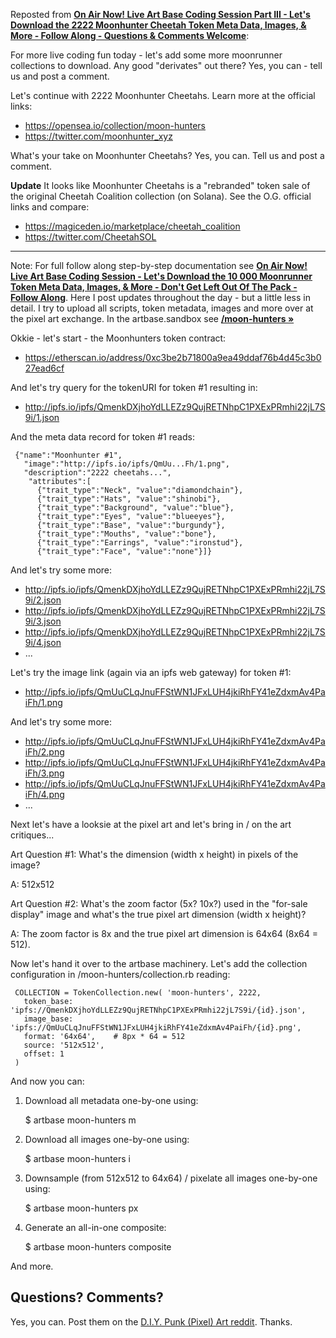 

Reposted from [**On Air Now! Live Art Base Coding Session Part III - Let's Download the 2222 Moonhunter Cheetah Token Meta Data, Images, & More - Follow Along - Questions & Comments Welcome**](https://old.reddit.com/r/DIYPunkArt/comments/vl0rq2/on_air_now_live_art_base_coding_session_part_iii/):

For more live coding fun today - let's add some more moonrunner collections to download.    Any good "derivates" out there?  Yes, you can - tell us and post a comment.

  Let's continue  with 2222 Moonhunter Cheetahs.  Learn more at the official links:

- https://opensea.io/collection/moon-hunters
- https://twitter.com/moonhunter_xyz

What's your take on Moonhunter Cheetahs? Yes, you can. Tell us and post a comment.

**Update**   It looks like Moonhunter Cheetahs is a "rebranded" token sale of the original Cheetah Coalition collection (on Solana).  See the O.G. official links and compare:

- https://magiceden.io/marketplace/cheetah_coalition
- https://twitter.com/CheetahSOL

----

Note:   For full follow along step-by-step documentation see  [**On Air Now! Live Art Base Coding Session - Let's Download the 10 000 Moonrunner Token Meta Data, Images, & More - Don't Get Left Out Of The Pack - Follow Along**](https://old.reddit.com/r/DIYPunkArt/comments/vkz1fx/on_air_now_live_art_base_coding_session_lets/). Here  I post updates throughout the day - but a little less in detail.   I try to upload all scripts, token metadata, images and more  over at the  pixel art exchange.  In the artbase.sandbox see [**/moon-hunters »**](https://github.com/pixelartexchange/artbase.sandbox/tree/master/moon-hunters)
 

Okkie - let's start - the Moonhunters token contract:

- https://etherscan.io/address/0xc3be2b71800a9ea49ddaf76b4d45c3b027ead6cf

And let's try query for the tokenURI for token #1 resulting in:

- http://ipfs.io/ipfs/QmenkDXjhoYdLLEZz9QujRETNhpC1PXExPRmhi22jL7S9i/1.json

And the meta data record for token #1 reads:

     {"name":"Moonhunter #1",
       "image":"http://ipfs.io/ipfs/QmUu...Fh/1.png",
       "description":"2222 cheetahs...",
        "attributes":[
          {"trait_type":"Neck", "value":"diamondchain"},
          {"trait_type":"Hats", "value":"shinobi"},
          {"trait_type":"Background", "value":"blue"},
          {"trait_type":"Eyes", "value":"blueeyes"},
          {"trait_type":"Base", "value":"burgundy"},
          {"trait_type":"Mouths", "value":"bone"},
          {"trait_type":"Earrings", "value":"ironstud"},
          {"trait_type":"Face", "value":"none"}]}

And let's try some more:

- http://ipfs.io/ipfs/QmenkDXjhoYdLLEZz9QujRETNhpC1PXExPRmhi22jL7S9i/2.json
- http://ipfs.io/ipfs/QmenkDXjhoYdLLEZz9QujRETNhpC1PXExPRmhi22jL7S9i/3.json
- http://ipfs.io/ipfs/QmenkDXjhoYdLLEZz9QujRETNhpC1PXExPRmhi22jL7S9i/4.json
- ...

Let's try the image link (again via an ipfs web gateway) for token #1:

- http://ipfs.io/ipfs/QmUuCLqJnuFFStWN1JFxLUH4jkiRhFY41eZdxmAv4PaiFh/1.png 

And let's try some more:

- http://ipfs.io/ipfs/QmUuCLqJnuFFStWN1JFxLUH4jkiRhFY41eZdxmAv4PaiFh/2.png
- http://ipfs.io/ipfs/QmUuCLqJnuFFStWN1JFxLUH4jkiRhFY41eZdxmAv4PaiFh/3.png
- http://ipfs.io/ipfs/QmUuCLqJnuFFStWN1JFxLUH4jkiRhFY41eZdxmAv4PaiFh/4.png
- ...

Next let's have a looksie at the pixel art and let's bring in / on the art critiques...

Art Question #1: What's the dimension (width x height) in pixels of the image?

A: 512x512

Art Question #2: What's the zoom factor (5x? 10x?) used in the "for-sale display" image and what's the true pixel art dimension (width x height)?

A: The zoom factor is 8x and the true pixel art dimension is 64x64 (8x64 = 512).

Now let's hand it over to the artbase machinery. Let's add the collection configuration in /moon-hunters/collection.rb reading:

     COLLECTION = TokenCollection.new( 'moon-hunters', 2222,
       token_base: 'ipfs://QmenkDXjhoYdLLEZz9QujRETNhpC1PXExPRmhi22jL7S9i/{id}.json',
       image_base: 'ipfs://QmUuCLqJnuFFStWN1JFxLUH4jkiRhFY41eZdxmAv4PaiFh/{id}.png',
       format: '64x64',    # 8px * 64 = 512
       source: '512x512',
       offset: 1
     )


And now you can:

1) Download all metadata one-by-one using:

      $ artbase moon-hunters m

2) Download all images one-by-one using:

      $ artbase moon-hunters i

3) Downsample (from 512x512 to 64x64) / pixelate all images one-by-one using:

      $ artbase moon-hunters px

4) Generate an all-in-one composite:

      $ artbase moon-hunters composite

And more.







## Questions? Comments?

Yes, you can. Post them on the [D.I.Y. Punk (Pixel) Art reddit](https://old.reddit.com/r/DIYPunkArt). Thanks.





